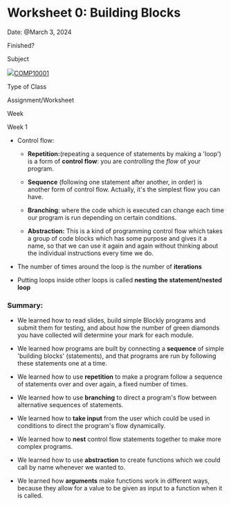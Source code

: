 Worksheet 0: Building Blocks
============================

Date: @March 3, 2024

Finished?

Subject

[![](https://www.notion.so/icons/bookmark_red.svg)COMP10001](https://www.notion.so/COMP10001-9b459138d39749a4926cfa6e4e260d8d?pvs=21)

Type of Class

Assignment/Worksheet

Week

Week 1

*   Control flow:
    
    *   **Repetition:**(repeating a sequence of statements by making a 'loop') is a form of **control flow**: you are _controlling_ the _flow_ of your program.
    
    *   **Sequence** (following one statement after another, in order) is another form of control flow. Actually, it's the simplest flow you can have.
    
    *   **Branching**: where the code which is executed can change each time our program is run depending on certain conditions.
    
    *   **Abstraction:** This is a kind of programming control flow which takes a group of code blocks which has some purpose and gives it a name, so that we can use it again and again without thinking about the individual instructions every time we do.

*   The number of times around the loop is the number of **iterations**

*   Putting loops inside other loops is called **nesting the statement/nested loop**

### Summary:

*   We learned how to read slides, build simple Blockly programs and submit them for testing, and about how the number of green diamonds you have collected will determine your mark for each module.

*   We learned how programs are built by connecting a **sequence** of simple 'building blocks' (statements), and that programs are run by following these statements one at a time.

*   We learned how to use **repetition** to make a program follow a sequence of statements over and over again, a fixed number of times.

*   We learned how to use **branching** to direct a program's flow between alternative sequences of statements.

*   We learned how to **take input** from the user which could be used in conditions to direct the program's flow dynamically.

*   We learned how to **nest** control flow statements together to make more complex programs.

*   We learned how to use **abstraction** to create functions which we could call by name whenever we wanted to.

*   We learned how **arguments** make functions work in different ways, because they allow for a value to be given as input to a function when it is called.
